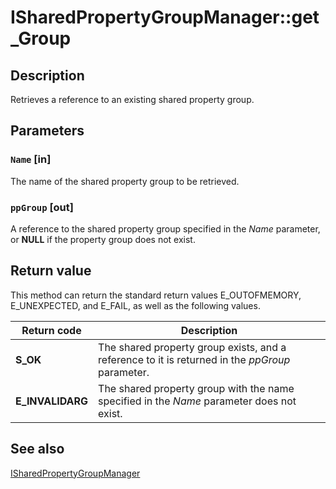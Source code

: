 # ISharedPropertyGroupManager::get_Group

## Description

Retrieves a reference to an existing shared property group.

## Parameters

### `Name` [in]

The name of the shared property group to be retrieved.

### `ppGroup` [out]

A reference to the shared property group specified in the *Name* parameter, or **NULL** if the property group does not exist.

## Return value

This method can return the standard return values E_OUTOFMEMORY, E_UNEXPECTED, and E_FAIL, as well as the following values.

| Return code | Description |
| --- | --- |
| **S_OK** | The shared property group exists, and a reference to it is returned in the *ppGroup* parameter. |
| **E_INVALIDARG** | The shared property group with the name specified in the *Name* parameter does not exist. |

## See also

[ISharedPropertyGroupManager](https://learn.microsoft.com/windows/desktop/api/comsvcs/nn-comsvcs-isharedpropertygroupmanager)